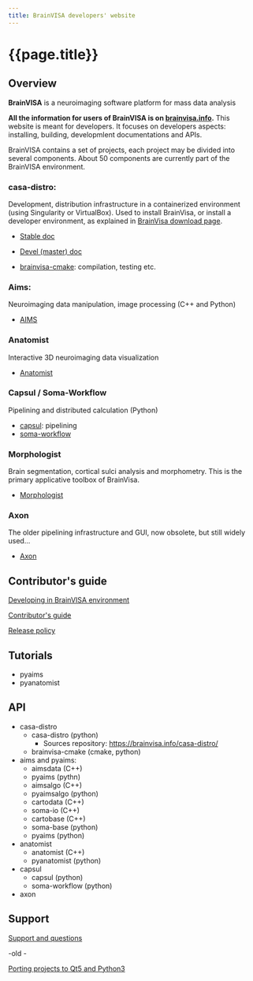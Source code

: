 ```yaml
---
title: BrainVISA developers' website
---
```


# {{page.title}}

## Overview

**BrainVISA** is a neuroimaging software platform for mass data analysis

**All the information for users of BrainVISA is on [brainvisa.info](https://brainvisa.info/).** This website is meant for developers. It focuses on developers aspects: installing, building, developmlent documentations and APIs.

BrainVISA contains a set of projects, each project may be divided into several components. About 50 components are currently part of the BrainVISA environment.

### casa-distro:
  
Development, distribution infrastructure in a containerized environment (using Singularity or VirtualBox). Used to install BrainVisa, or install a developer environment, as explained in [BrainVisa download page](https://brainvisa.info/web/download.html).

* [Stable doc](https://brainvisa.info/casa-distro/index.html)
* [Devel (master) doc](https://brainvisa.github.io/casa-distro/)

* [brainvisa-cmake](https://brainvisa.info/brainvisa-cmake/index.html): compilation, testing etc.

### Aims:

Neuroimaging data manipulation, image processing (C++ and Python)

* [AIMS](https://brainvisa.info/aimsdata/user_doc/index.html)

### Anatomist

Interactive 3D neuroimaging data visualization

* [Anatomist](https://brainvisa.info/web/anatomist.html)

### Capsul / Soma-Workflow

Pipelining and distributed calculation (Python)

* [capsul](https://brainvisa.info/capsul/index.html): pipelining
* [soma-workflow](https://brainvisa.info/web/soma-workflow/index.html)

### Morphologist

Brain segmentation, cortical sulci analysis and morphometry. This is the primary applicative toolbox of BrainVisa.

* [Morphologist](https://brainvisa.info/web/morphologist.html)

### Axon

The older pipelining infrastructure and GUI, now obsolete, but still widely used...

* [Axon](https://brainvisa.info/axon/user_doc/index.html)


## Contributor's guide

[Developing in BrainVISA environment](developing.md)

[Contributor's guide](contributing.md)

[Release policy](release_policy.md)

## Tutorials

* pyaims
* pyanatomist

## API

* casa-distro
  * casa-distro (python)
    * Sources repository: https://brainvisa.info/casa-distro/
  * brainvisa-cmake (cmake, python)
* aims and pyaims:
  * aimsdata (C++)
  * pyaims (pythn)
  * aimsalgo (C++)
  * pyaimsalgo (python)
  * cartodata (C++)
  * soma-io (C++)
  * cartobase (C++)
  * soma-base (python)
  * pyaims (python)
* anatomist
  * anatomist (C++)
  * pyanatomist (python)
* capsul
  * capsul (python)
  * soma-workflow (python)
* axon

## Support

[Support and questions](https://github.com/brainvisa/brainvisa.github.io/discussions)

-old -

[Porting projects to Qt5 and Python3](porting_projects.md)
